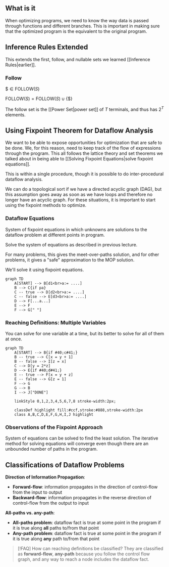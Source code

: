 ## What is it

When optimizing programs, we need to know the way data is passed through functions and different branches. This is important in making sure that the optimized program is the equivalent to the original program.

## Inference Rules Extended

This extends the first, follow, and nullable sets we learned [[Inference Rules|earlier]].

### Follow
$\$\in \text{FOLLOW}(S)$

$\text{FOLLOW}(S)=\text{FOLLOW}(S)\cup\{\$\}$

The follow set is the [[Power Set|power set]] of $T$ terminals, and thus has $2^T$ elements.

## Using Fixpoint Theorem for Dataflow Analysis

We want to be able to expose opportunities for optimization that are safe to be done. We, for this reason, need to keep track of the flow of expressions through the program. This all follows the lattice theory and set theorems we talked about in being able to [[Solving Fixpoint Equations|solve fixpoint equations]].

This is within a single procedure, though it is possible to do inter-procedural dataflow analysis.

We can do a topological sort if we have a directed acyclic graph (DAG), but this assumption goes away as soon as we have loops and therefore no longer have an acyclic graph. For these situations, it is important to start using the fixpoint methods to optimize. 

### Dataflow Equations

System of fixpoint equations in which unknowns are solutions to the dataflow problem at different points in program.

Solve the system of equations as described in previous lecture.

For many problems, this gives the meet-over-paths solution, and for other problems, it gives a "safe" approximation to the MOP solution.

We'll solve it using fixpoint equations.

```mermaid
graph TD
    A[START] --> B[d1<br>a:= ....]
    B --> C{if pa}
    C -- true --> D[d2<br>a:= ....]
    C -- false --> E[d3<br>a:= ....]
    D --> F[...a...]
    E --> F
    F --> G[" "]
```

### Reaching Definitions: Multiple Variables

You can solve for one variable at a time, but its better to solve for all of them at once.

```mermaid
graph TD
    A[START] --> B{if #40;c#41;}
    B -- true --> C[x = y + 1]
    B -- false --> I[z = x]
    C --> D[y = 2*z]
    D --> E{if #40;d#41;}
    E -- true --> F[x = y + z]
    E -- false --> G[z = 1]
    F --> G
    G --> B
    I --> J["DONE"]

    linkStyle 0,1,2,3,4,5,6,7,8 stroke-width:2px;  

    classDef highlight fill:#ccf,stroke:#888,stroke-width:2px
    class A,B,C,D,E,F,G,H,I,J highlight
```

### Observations of the Fixpoint Approach

System of equations can be solved to find the least solution. The iterative method for solving equations will converge even though there are an unbounded number of paths in the program. 

## Classifications of Dataflow Problems

**Direction of Information Propagation**:
- **Forward-flow**: information propagates in the direction of control-flow from the input to output
- **Backward-flow**: information propagates in the reverse direction of control-flow from the output to input

**All-paths vs. any-path**:
- **All-paths problem**: dataflow fact is true at some point in the program if it is true along **all** paths to/from that point
- **Any-path problem**: dataflow fact is true at some point in the program if it is true along **any** path to/from that point


> [!FAQ] How can reaching definitions be classified?
> They are classified as **forward-flow**, **any-path** because you follow the control flow graph, and any way to reach a node includes the dataflow fact.


